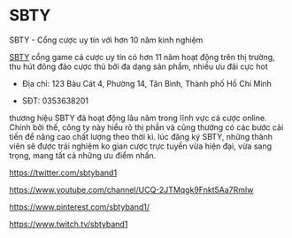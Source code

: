 # SBTY

SBTY - Cổng cược uy tín với hơn 10 năm kinh nghiệm

[SBTY](https://sbty.band/) cổng game cá cược uy tín có hơn 11 năm hoạt động trên thị trường, thu hút đông đảo cược thủ bởi đa dạng sản phẩm, nhiều ưu đãi cực hot

- Địa chỉ: 123 Bàu Cát 4, Phường 14, Tân Bình, Thành phố Hồ Chí Minh

- SĐT: 0353638201

thương hiệu SBTY đã hoạt động lâu năm trong lĩnh vực cá cược online. Chính bởi thế, công ty này hiểu rõ thị phần và cũng thường có các bước cải tiến để nâng cao chất lượng theo thời kì. lúc đăng ký SBTY, những thành viên sẽ được trải nghiệm ko gian cược trực tuyến vừa hiện đại, vừa sang trọng, mang tất cả những ưu điểm nhấn.

https://twitter.com/sbtyband1

https://www.youtube.com/channel/UCQ-2JTMqgk9Fnkt5Aa7RmIw

https://www.pinterest.com/sbtyband1/

https://www.twitch.tv/sbtyband1
